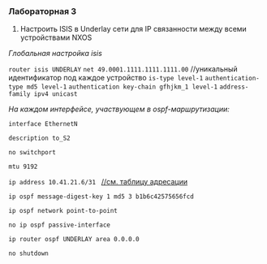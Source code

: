 ### Лабораторная 3
1. Настроить ISIS в Underlay сети для IP связанности между всеми устройствами NXOS

*Глобальная настройка isis*

`router isis UNDERLAY`
`net 49.0001.1111.1111.1111.00`  //уникальный идентификатор под каждое устройство
`is-type level-1`
`authentication-type md5 level-1`
`authentication key-chain gfhjkm_1 level-1`
`address-family ipv4 unicast`

  
*На каждом интерфейсе, участвующем в ospf-маршрутизации:*

`interface EthernetN`

`description to_S2` 

`no switchport` 

`mtu 9192 `

`ip address 10.41.21.6/31 ` [//см. таблицу адресации](Lab1.md)

`ip ospf message-digest-key 1 md5 3 b1b6c42575656fcd `

`ip ospf network point-to-point `

`no ip ospf passive-interface `

`ip router ospf UNDERLAY area 0.0.0.0 `

`no shutdown`
